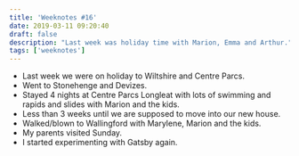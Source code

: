 ```yaml
---
title: 'Weeknotes #16'
date: 2019-03-11 09:20:40
draft: false
description: "Last week was holiday time with Marion, Emma and Arthur."
tags: ['weeknotes']
---
```


*   Last week we were on holiday to Wiltshire and Centre Parcs.
*   Went to Stonehenge and Devizes.
*   Stayed 4 nights at Centre Parcs Longleat with lots of swimming and rapids and slides with Marion and the kids.
*   Less than 3 weeks until we are supposed to move into our new house.
*   Walked/blown to Wallingford with Marylene, Marion and the kids.
*   My parents visited Sunday.
*   I started experimenting with Gatsby again.
